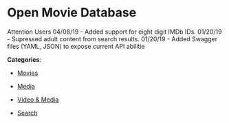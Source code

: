 # Open Movie Database


Attention Users 04/08/19 - Added support for eight digit IMDb IDs.  01/20/19 - Supressed adult content from search results. 01/20/19 - Added Swagger files (YAML, JSON) to expose current API abilitie



**Categories**:

- [Movies](https://github.com/apis-list/apis-list#movies)

- [Media](https://github.com/apis-list/apis-list#media)

- [Video & Media](https://github.com/apis-list/apis-list#video-and-media)

- [Search](https://github.com/apis-list/apis-list#search)



